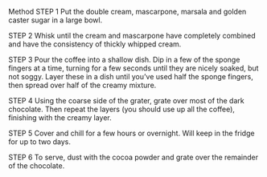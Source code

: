 Method
STEP 1
Put the double cream, mascarpone, marsala and golden caster sugar in a large bowl.

STEP 2
Whisk until the cream and mascarpone have completely combined and have the consistency of thickly whipped cream.

STEP 3
Pour the coffee into a shallow dish. Dip in a few of the sponge fingers at a time, turning for a few seconds until they are nicely soaked, but not soggy. Layer these in a dish until you’ve used half the sponge fingers, then spread over half of the creamy mixture.

STEP 4
Using the coarse side of the grater, grate over most of the dark chocolate. Then repeat the layers (you should use up all the coffee), finishing with the creamy layer.

STEP 5
Cover and chill for a few hours or overnight. Will keep in the fridge for up to two days. 

STEP 6
To serve, dust with the cocoa powder and grate over the remainder of the chocolate.
